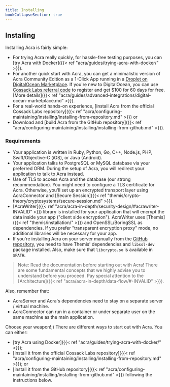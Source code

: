```yaml
---
title: Installing
bookCollapseSection: true
---
```

## Installing

Installing Acra is fairly simple:

- For trying Acra really quickly, for hassle-free testing purposes, you can [try Acra with Docker]({{< ref "acra/guides/trying-acra-with-docker/" >}}).
- For another quick start with Acra, you can get a minimalistic version of Acra Community Edition as a 1-Click App running in a [Droplet on DigitalOcean Marketplace](https://marketplace.digitalocean.com/apps/acra). If you're new to DigitalOcean, you can use [Cossack Labs referral code](https://marketplace.digitalocean.com/apps/acra?refcode=3477f5f54884) to register and get $100 for 60 days for free. [More details]({{< ref "acra/guides/advanced-integrations/digital-ocean-marketplace.md" >}}).
- For a real-world hands-on experience, [install Acra from the official Cossack Labs repository]({{< ref "acra/configuring-maintaining/installing/installing-from-repository.md" >}}) or
- Download and [build Acra from the GitHub repository]({{< ref "acra/configuring-maintaining/installing/installing-from-github.md" >}}).

### Requirements

- Your application is written in Ruby, Python, Go, C++, Node.js, PHP, Swift/Objective-C (iOS), or Java (Android).
- Your application talks to PostgreSQL or MySQL database via your preferred ORM. During the setup of Acra, you will redirect your application to talk to Acra instead.
- Use of TLS to access Acra and the database (our strong recommendation). You might need to configure a TLS certificate for Acra. Otherwise, you'll set up an encrypted transport layer using AcraConnector and [Secure Session]({{< ref "themis/crypto-theory/cryptosystems/secure-session.md" >}}).
- [AcraWriter]({{< ref "acra/acra-in-depth/security-design/#acrawriter-INVALID" >}}) library is installed for your application that will encrypt the data inside your app ("client side encryption"). AcraWriter uses [Themis]({{< ref "themis/installation/" >}}) and OpenSSL/BoringSSL as dependencies. If you prefer "transparent encryption proxy" mode, no additional libraries will be necessary for your app.
- If you're installing Acra on your server manually from the [GitHub repository](https://github.com/cossacklabs/acra), you need to have Themis' dependencies and `libssl-dev` package installed. Also, make sure that `libcrypto.so` is available in `$PATH`.

> Note: Read the documentation before starting out with Acra! There are some fundamental concepts that we highly advise you to understand before you proceed. Pay special attention to the [Architecture]({{< ref "acra/acra-in-depth/data-flow/#-INVALID" >}}).

Also, remember that:

- AcraServer and Acra's dependencies need to stay on a separate server / virtual machine.
- AcraConnector can run in a container or under separate user on the same machine as the main application.


Choose your weapon!;) There are different ways to start out with Acra. You can either:

* [try Acra using Docker]({{< ref "acra/guides/trying-acra-with-docker/" >}});
* [install it from the official Cossack Labs repository]({{< ref "acra/configuring-maintaining/installing/installing-from-repository.md" >}}); or
* [install it from the GitHub repository]({{< ref "acra/configuring-maintaining/installing/installing-from-github.md" >}}) following the instructions below.